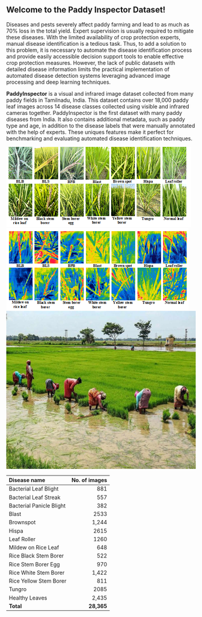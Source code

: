 ## Welcome to the Paddy Inspector Dataset!

Diseases and pests severely affect paddy farming and lead to as much as 70% loss in the total yield. Expert supervision is usually required to mitigate these diseases. With the limited availability of crop protection experts, manual disease identification is a tedious task. Thus, to add a solution to this problem, it is necessary to automate the disease identification process and provide easily accessible decision support tools to enable effective crop protection measures. However, the lack of public datasets with detailed disease information limits the practical implementation of automated disease detection systems leveraging advanced image processing and deep learning techniques.

**PaddyInspector** is a visual and infrared image dataset collected from many paddy fields in Tamilnadu, India. This dataset contains over 18,000 paddy leaf images across 14 disease classes collected using visible and infrared cameras together. PaddyInspector is the first dataset with many paddy diseases from India. It also contains additional metadata, such as paddy type and age, in addition to the disease labels that were manually annotated with the help of experts. These uniques features make it perfect for benchmarking and evaluating automated disease identification techniques.

![RGB Diseases](rgb_diseases.png)
![IR Diseasaes](ir_diseases.png)
![paddy](1.jpg)

|Disease name | No. of images |
| :--- | ---: |
|Bacterial Leaf Blight |  881 |
|Bacterial Leaf Streak | 557 |
|Bacterial Panicle Blight |  382|
|Blast | 2533  |
|Brownspot | 1,244 |
|Hispa | 2615|
|Leaf Roller | 1260|
|Mildew on Rice Leaf | 648|
|Rice Black Stem Borer | 522|
|Rice Stem Borer Egg | 970|
|Rice White Stem Borer | 1,422|
|Rice Yellow Stem Borer | 811|
|Tungro | 2085|
|Healthy Leaves | 2,435|
|**Total** | **28,365**|
